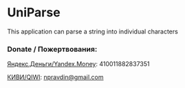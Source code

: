 # UniParse

This application can parse a string into individual characters

### Donate / Пожертвования:

[Яндекс.Деньги/Yandex.Money](https://money.yandex.ru/direct-payment.xml?_openstat=template%3Bmenu%3Bp2p): 410011882837351

[КИВИ/QIWI](https://qiwi.ru/transfer/email.action): npravdin@gmail.com
